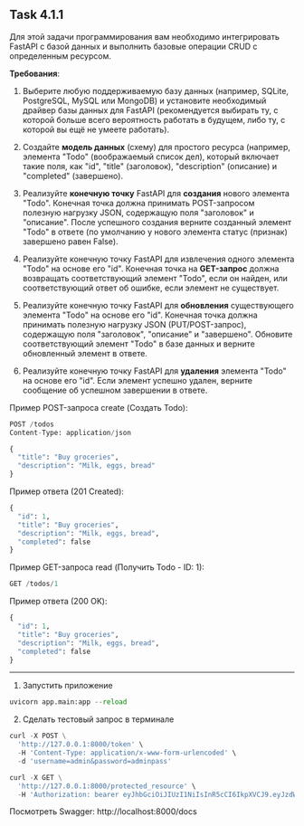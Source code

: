 ## Task 4.1.1

Для этой задачи программирования вам необходимо интегрировать FastAPI с базой данных и выполнить базовые операции CRUD с определенным ресурсом.

**Требования**:

1. Выберите любую поддерживаемую базу данных (например, SQLite, PostgreSQL, MySQL или MongoDB) и установите необходимый драйвер базы данных для FastAPI (рекомендуется выбирать ту, с которой больше всего вероятность работать в будущем, либо ту, с которой вы ещё не умеете работать).

2. Создайте **модель данных** (схему) для простого ресурса (например, элемента "Todo" (воображаемый список дел), который включает такие поля, как "id", "title" (заголовок), "description" (описание) и "completed" (завершено).

3. Реализуйте **конечную точку** FastAPI для **создания** нового элемента "Todo". Конечная точка должна принимать POST-запросом полезную нагрузку JSON, содержащую поля "заголовок" и "описание". После успешного создания верните созданный элемент "Todo" в ответе (по умолчанию у нового элемента статус (признак) завершено равен False).

4. Реализуйте конечную точку FastAPI для извлечения одного элемента "Todo" на основе его "id". Конечная точка на **GET-запрос** должна возвращать соответствующий элемент "Todo", если он найден, или соответствующий ответ об ошибке, если элемент не существует.

5. Реализуйте конечную точку FastAPI для **обновления** существующего элемента "Todo" на основе его "id". Конечная точка должна принимать полезную нагрузку JSON (PUT/POST-запрос), содержащую поля "заголовок", "описание" и "завершено". Обновите соответствующий элемент "Todo" в базе данных и верните обновленный элемент в ответе.

6. Реализуйте конечную точку FastAPI для **удаления** элемента "Todo" на основе его "id". Если элемент успешно удален, верните сообщение об успешном завершении в ответе.

Пример POST-запроса create (Создать Todo):
```python
POST /todos
Content-Type: application/json

{
  "title": "Buy groceries",
  "description": "Milk, eggs, bread"
}
```
Пример ответа (201 Created):
```python
{
  "id": 1,
  "title": "Buy groceries",
  "description": "Milk, eggs, bread",
  "completed": false
}
```
Пример GET-запроса read (Получить Todo - ID: 1):
```python
GET /todos/1
```
Пример ответа (200 OK):
```python
{
  "id": 1,
  "title": "Buy groceries",
  "description": "Milk, eggs, bread",
  "completed": false
}
```

---

1. Запустить приложение
```python
uvicorn app.main:app --reload
```
2. Сделать тестовый запрос в терминале
```python
curl -X POST \
  'http://127.0.0.1:8000/token' \
  -H 'Content-Type: application/x-www-form-urlencoded' \
  -d 'username=admin&password=adminpass'

curl -X GET \
  'http://127.0.0.1:8000/protected_resource' \
  -H 'Authorization: bearer eyJhbGciOiJIUzI1NiIsInR5cCI6IkpXVCJ9.eyJzdWIiOiJhZG1pbiIsImV4cCI6MTcwMTAwMDYxNn0.U1Fz37cbjEah0cVCUhhP-joeU7gzYb7W-CYXGD36Gvg'
```

Посмотреть Swagger: http://localhost:8000/docs